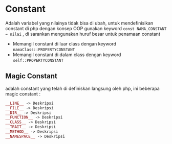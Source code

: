 # Constant
Adalah variabel yang nilainya tidak bisa di ubah, untuk mendefinisikan constant
di php dengan konsep OOP gunakan keyword `const NAMA_CONSTANT = nilai` , di
sarankan mengunakan huruf besar untuk penamaan constant

* Memangil constant di luar class dengan keyword `namaClass::PROPERTYCONSTANT`
* Memangil constant di dalam class dengan keyword `self::PROPERTYCONSTANT`

## Magic Constant
adalah constant yang telah di definiskan langsung oleh php, ini beberapa magic
constant :
```php
__LINE__ -> Deskripsi
__FILE__ -> Deskripsi
__DIR__ -> Deskripsi
__FUNCTION__ -> Deskripsi
__CLASS__ -> Deskripsi
__TRAIT__ -> Deskripsi
__METHOD__ -> Deskripsi
__NAMESPACE__ -> Deskripsi

```
